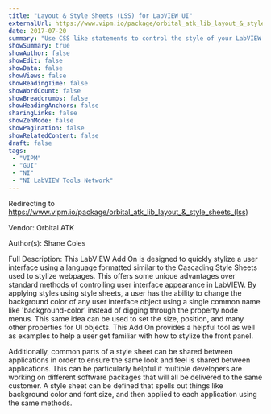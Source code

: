 ```yaml
---
title: "Layout & Style Sheets (LSS) for LabVIEW UI"
externalUrl: https://www.vipm.io/package/orbital_atk_lib_layout_&_style_sheets_(lss)
date: 2017-07-20
summary: "Use CSS like statements to control the style of your LabVIEW UI without creating references or property nodes!"
showSummary: true
showAuthor: false
showEdit: false
showData: false
showViews: false
showReadingTime: false
showWordCount: false
showBreadcrumbs: false
showHeadingAnchors: false
sharingLinks: false
showZenMode: false
showPagination: false
showRelatedContent: false
draft: false
tags:
 - "VIPM"
 - "GUI"
 - "NI"
 - "NI LabVIEW Tools Network"
---
```


Redirecting to https://www.vipm.io/package/orbital_atk_lib_layout_&_style_sheets_(lss)

Vendor: Orbital ATK

Author(s): Shane Coles
 
Full Description:
This LabVIEW Add On is designed to quickly stylize a user interface using a language formatted similar to the Cascading Style Sheets used to stylize webpages.  This offers some unique advantages over standard methods of controlling user interface appearance in LabVIEW.  By applying styles using style sheets, a user has the ability to change the background color of any user interface object using a single common name like 'background-color'	instead of digging through the property node menus.  This same idea can be used to set the size, position, and many other properties for UI objects.  This Add On provides a helpful tool as well as examples to help a user get familiar with how to stylize the front panel.

Additionally, common parts of a style sheet can be shared between applications in order to ensure the same look and feel is shared between applications.  This can be particularly helpful if multiple developers are working	on different software packages that will all be delivered to the same customer.  A style sheet can be defined that spells out things like background color and font size, and then applied to each application using the same methods.